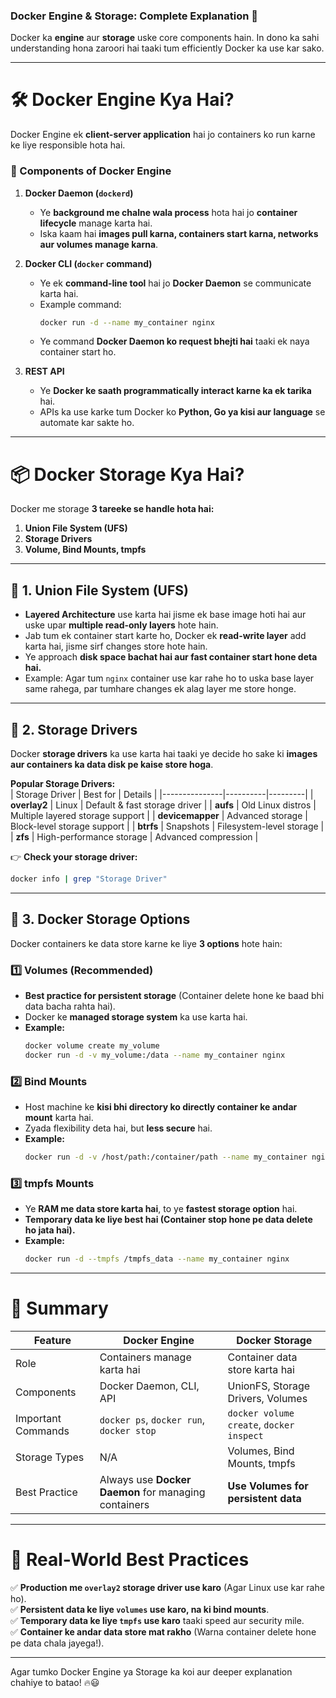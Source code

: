 ### **Docker Engine & Storage: Complete Explanation** 🚀

Docker ka **engine** aur **storage** uske core components hain. In dono ka sahi understanding hona zaroori hai taaki tum efficiently Docker ka use kar sako.

---

# **🛠 Docker Engine Kya Hai?**

Docker Engine ek **client-server application** hai jo containers ko run karne ke liye responsible hota hai.

### **🚀 Components of Docker Engine**

1. **Docker Daemon (`dockerd`)**

   - Ye **background me chalne wala process** hota hai jo **container lifecycle** manage karta hai.
   - Iska kaam hai **images pull karna, containers start karna, networks aur volumes manage karna**.

2. **Docker CLI (`docker` command)**

   - Ye ek **command-line tool** hai jo **Docker Daemon** se communicate karta hai.
   - Example command:
     ```sh
     docker run -d --name my_container nginx
     ```
   - Ye command **Docker Daemon ko request bhejti hai** taaki ek naya container start ho.

3. **REST API**
   - Ye **Docker ke saath programmatically interact karne ka ek tarika** hai.
   - APIs ka use karke tum Docker ko **Python, Go ya kisi aur language** se automate kar sakte ho.

---

# **📦 Docker Storage Kya Hai?**

Docker me storage **3 tareeke se handle hota hai:**

1. **Union File System (UFS)**
2. **Storage Drivers**
3. **Volume, Bind Mounts, tmpfs**

---

## **🔹 1. Union File System (UFS)**

- **Layered Architecture** use karta hai jisme ek base image hoti hai aur uske upar **multiple read-only layers** hote hain.
- Jab tum ek container start karte ho, Docker ek **read-write layer** add karta hai, jisme sirf changes store hote hain.
- Ye approach **disk space bachat hai aur fast container start hone deta hai.**
- Example: Agar tum `nginx` container use kar rahe ho to uska base layer same rahega, par tumhare changes ek alag layer me store honge.

---

## **🔹 2. Storage Drivers**

Docker **storage drivers** ka use karta hai taaki ye decide ho sake ki **images aur containers ka data disk pe kaise store hoga**.

**Popular Storage Drivers:**  
| Storage Driver | Best for | Details |
|---------------|----------|---------|
| **overlay2** | Linux | Default & fast storage driver |
| **aufs** | Old Linux distros | Multiple layered storage support |
| **devicemapper** | Advanced storage | Block-level storage support |
| **btrfs** | Snapshots | Filesystem-level storage |
| **zfs** | High-performance storage | Advanced compression |

👉 **Check your storage driver:**

```sh
docker info | grep "Storage Driver"
```

---

## **🔹 3. Docker Storage Options**

Docker containers ke data store karne ke liye **3 options** hote hain:

### **1️⃣ Volumes (Recommended)**

- **Best practice for persistent storage** (Container delete hone ke baad bhi data bacha rahta hai).
- Docker ke **managed storage system** ka use karta hai.
- **Example:**
  ```sh
  docker volume create my_volume
  docker run -d -v my_volume:/data --name my_container nginx
  ```

### **2️⃣ Bind Mounts**

- Host machine ke **kisi bhi directory ko directly container ke andar mount** karta hai.
- Zyada flexibility deta hai, but **less secure** hai.
- **Example:**
  ```sh
  docker run -d -v /host/path:/container/path --name my_container nginx
  ```

### **3️⃣ tmpfs Mounts**

- Ye **RAM me data store karta hai**, to ye **fastest storage option** hai.
- **Temporary data ke liye best hai (Container stop hone pe data delete ho jata hai).**
- **Example:**
  ```sh
  docker run -d --tmpfs /tmpfs_data --name my_container nginx
  ```

---

# **🎯 Summary**

| Feature            | Docker Engine                                        | Docker Storage                           |
| ------------------ | ---------------------------------------------------- | ---------------------------------------- |
| Role               | Containers manage karta hai                          | Container data store karta hai           |
| Components         | Docker Daemon, CLI, API                              | UnionFS, Storage Drivers, Volumes        |
| Important Commands | `docker ps`, `docker run`, `docker stop`             | `docker volume create`, `docker inspect` |
| Storage Types      | N/A                                                  | Volumes, Bind Mounts, tmpfs              |
| Best Practice      | Always use **Docker Daemon** for managing containers | **Use Volumes for persistent data**      |

---

# **🚀 Real-World Best Practices**

✅ **Production me `overlay2` storage driver use karo** (Agar Linux use kar rahe ho).  
✅ **Persistent data ke liye `volumes` use karo, na ki bind mounts**.  
✅ **Temporary data ke liye `tmpfs` use karo** taaki speed aur security mile.  
✅ **Container ke andar data store mat rakho** (Warna container delete hone pe data chala jayega!).

---

Agar tumko Docker Engine ya Storage ka koi aur deeper explanation chahiye to batao! 🔥😃
